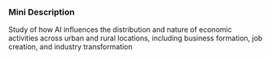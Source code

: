 ### Mini Description

Study of how AI influences the distribution and nature of economic activities across urban and rural locations, including business formation, job creation, and industry transformation
